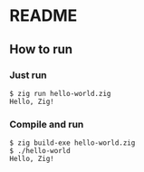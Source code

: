 # README

## How to run

### Just run

```zig
$ zig run hello-world.zig
Hello, Zig!
```

### Compile and run

```zig
$ zig build-exe hello-world.zig
$ ./hello-world
Hello, Zig!
```

